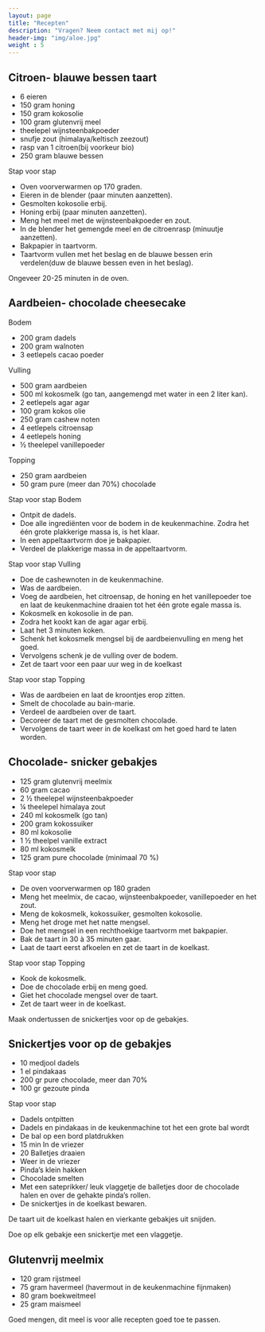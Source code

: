 ```yaml
---
layout: page
title: "Recepten"
description: "Vragen? Neem contact met mij op!"
header-img: "img/aloe.jpg"
weight : 5
---
```


## Citroen- blauwe bessen taart ##
-	6 eieren
-	150 gram honing
-	150 gram kokosolie
-	100 gram glutenvrij meel
-	theelepel wijnsteenbakpoeder
-	snufje zout (himalaya/keltisch zeezout)
-	rasp van 1 citroen(bij voorkeur bio)
-	250 gram blauwe bessen

Stap voor stap
- Oven voorverwarmen op 170 graden.
-	Eieren in de blender (paar minuten aanzetten).
-	Gesmolten kokosolie erbij.
-	Honing erbij (paar minuten aanzetten).
-	Meng het meel met de wijnsteenbakpoeder en zout.
-	In de blender het gemengde meel en de citroenrasp (minuutje aanzetten).
-	Bakpapier in taartvorm.
-	Taartvorm vullen met het beslag en de blauwe bessen erin verdelen(duw de blauwe bessen even in het beslag).

Ongeveer 20-25 minuten in de oven.







## Aardbeien- chocolade cheesecake ##
Bodem

-	200 gram dadels
-	200 gram walnoten
-	3 eetlepels cacao poeder

Vulling

-	500 gram aardbeien
-	500 ml kokosmelk (go tan, aangemengd met water in een 2 liter kan).
-	2 eetlepels agar agar
-	100 gram kokos olie
-	250 gram cashew noten
-	4 eetlepels citroensap
-	4 eetlepels honing
-	½ theelepel vanillepoeder

Topping

-	250 gram aardbeien
-	50 gram pure (meer dan 70%) chocolade


Stap voor stap
Bodem
-	Ontpit de dadels.
-	Doe alle ingrediënten voor de bodem in de keukenmachine. Zodra het één grote plakkerige massa is, is het klaar.
-	In een appeltaartvorm doe je bakpapier.
-	Verdeel de plakkerige massa in de appeltaartvorm.

Stap voor stap
Vulling
-	Doe de cashewnoten in de keukenmachine.
-	Was de aardbeien.
-	Voeg de aardbeien, het citroensap, de honing en het vanillepoeder toe en laat de keukenmachine draaien tot het één grote egale massa is.
-	Kokosmelk en kokosolie in de pan.
-	Zodra het kookt kan de agar agar erbij.
-	Laat het 3 minuten koken.
-	Schenk het kokosmelk mengsel bij de aardbeienvulling en meng het goed.
-	Vervolgens schenk je de vulling over de bodem.
-	Zet de taart voor een paar uur weg in de koelkast

Stap voor stap
Topping
-	Was de aardbeien en laat de kroontjes erop zitten.
-	Smelt de chocolade au bain-marie.
-	Verdeel de aardbeien over de taart.
-	Decoreer de taart met de gesmolten chocolade.
-	Vervolgens de taart weer in de koelkast om het goed hard te laten worden.






## Chocolade- snicker gebakjes ##
-	125 gram glutenvrij meelmix
-	60 gram cacao
-	2 ½ theelepel wijnsteenbakpoeder
-	¼ theelepel himalaya zout
-	240 ml kokosmelk (go tan)
-	200 gram kokossuiker
-	80 ml kokosolie
-	1 ½ theelpel vanille extract
-	80 ml kokosmelk
-	125 gram pure chocolade (minimaal 70 %)

Stap voor stap
-	De oven voorverwarmen op 180 graden
-	Meng het meelmix, de cacao, wijnsteenbakpoeder, vanillepoeder en het zout.
-	Meng de kokosmelk, kokossuiker, gesmolten kokosolie.
-	Meng het droge met het natte mengsel.
-	Doe het mengsel in een rechthoekige taartvorm met bakpapier.
-	Bak de taart in 30 à 35 minuten gaar.
-	Laat de taart eerst afkoelen en zet de taart in de koelkast.

Stap voor stap
Topping 
-	Kook de kokosmelk.
-	Doe de chocolade erbij en meng goed.
-	Giet het chocolade mengsel over de taart.
-	Zet de taart weer in de koelkast.

Maak ondertussen de snickertjes voor op de gebakjes.


## Snickertjes voor op de gebakjes ##

-	10 medjool dadels
-	1 el pindakaas
-	200 gr pure chocolade, meer dan 70%
-	100 gr gezoute pinda

Stap voor stap
-	Dadels ontpitten
-	Dadels en pindakaas in de keukenmachine tot het een grote bal wordt
-	De bal op een bord platdrukken
-	15 min In de vriezer
-	20 Balletjes draaien 
-	Weer in de vriezer
-	Pinda’s klein hakken
-	Chocolade smelten
-	Met een sateprikker/ leuk vlaggetje de balletjes door de chocolade halen en over de gehakte pinda’s rollen.
-	De snickertjes in de koelkast bewaren.

De taart uit de koelkast halen en vierkante gebakjes uit snijden.

Doe op elk gebakje een snickertje met een vlaggetje.




## Glutenvrij meelmix ## 
-	120 gram rijstmeel
-	75 gram havermeel (havermout in de keukenmachine fijnmaken)
-	80 gram boekweitmeel
-	25 gram maismeel

Goed mengen, dit meel is voor alle recepten goed toe te passen.

